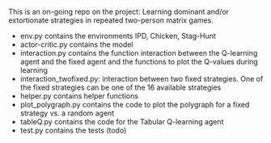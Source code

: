 This is an on-going repo on the project: Learning dominant and/or extortionate strategies in repeated two-person matrix games. 

* env.py contains the environments IPD, Chicken, Stag-Hunt
* actor-critic.py contains the model
* interaction.py contains the function interaction between the Q-learning agent and the fixed agent and the functions
 to plot the Q-values during learning
* interaction_twofixed.py: interaction between two fixed strategies. One of the fixed strategies can be one of the 16
 available strategies
 * helper.py contains helper functions
 * plot_polygraph.py contains the code to plot the polygraph for a fixed strategy vs. a random agent
 * tableQ.py contains the code for the Tabular Q-learning agent
 * test.py contains the tests (todo)
